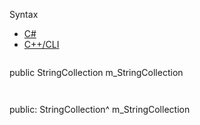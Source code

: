 Syntax

* [C#](#i-syntax-CS)
* [C++/CLI](#i-syntax-CPP2005)

```
```
public StringCollection m_StringCollection
```
```

```
```
public:
StringCollection^ m_StringCollection
```
```

